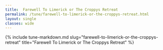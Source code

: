 ```yaml
---
title:  Farewell To Limerick or The Croppys Retreat
permalink: /tune/farewell-to-limerick-or-the-croppys-retreat.html
layout: single
classes: wide
---
```

{% include tune-markdown.md slug="farewell-to-limerick-or-the-croppys-retreat" title="Farewell To Limerick or The Croppys Retreat" %}
